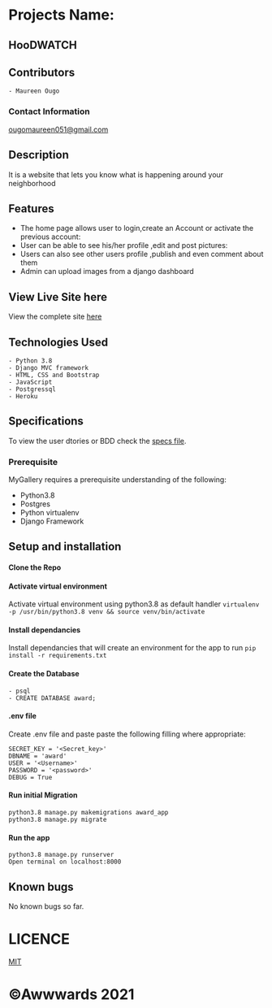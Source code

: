 # Projects Name:
##  HooDWATCH

## Contributors
    - Maureen Ougo

### Contact Information
ougomaureen051@gmail.com
## Description
It is a website that lets you know what is happening around your neighborhood

## Features
- The home page allows user to login,create an Account  or activate the previous account:
- User can be able to see his/her profile ,edit and post pictures:
- Users can also see other users profile ,publish and even comment about them
- Admin can upload images from a django dashboard

## View Live Site here
View the complete site [here](https://ougo-award.herokuapp.com/)

## Technologies Used
    - Python 3.8
    - Django MVC framework
    - HTML, CSS and Bootstrap
    - JavaScript
    - Postgressql
    - Heroku

## Specifications
To view the user dtories or BDD check the [specs file](specs.md).

### Prerequisite
MyGallery requires a prerequisite understanding of the following:

- Python3.8
- Postgres
- Python virtualenv
- Django Framework
## Setup and installation

#### Clone the Repo
####  Activate virtual environment
Activate virtual environment using python3.8 as default handler
    `virtualenv -p /usr/bin/python3.8 venv && source venv/bin/activate`
####  Install dependancies
Install dependancies that will create an environment for the app to run `pip install -r requirements.txt`
####  Create the Database
    - psql
    - CREATE DATABASE award;
####  .env file
Create .env file and paste paste the following filling where appropriate:

    SECRET_KEY = '<Secret_key>'
    DBNAME = 'award'
    USER = '<Username>'
    PASSWORD = '<password>'
    DEBUG = True
#### Run initial Migration
    python3.8 manage.py makemigrations award_app
    python3.8 manage.py migrate
#### Run the app
    python3.8 manage.py runserver
    Open terminal on localhost:8000

## Known bugs
No known bugs so far.

# LICENCE
[MIT]([Python3](https://www.python.org/)  ) 

# &COPY;Awwwards 2021